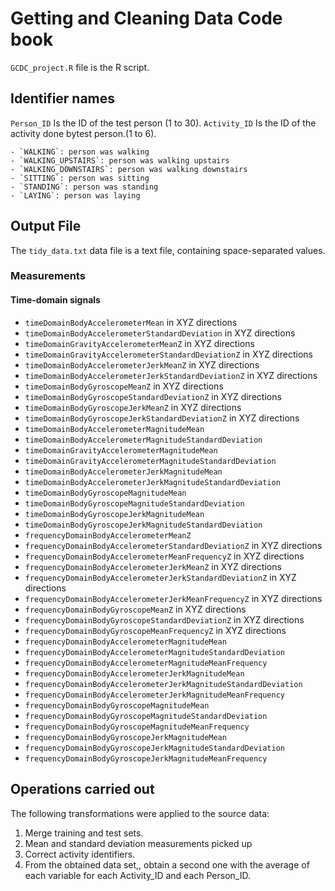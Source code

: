 # Getting and Cleaning Data Code book 

`GCDC_project.R` file is the R script.

## Identifier names <a name="Identifier names"></a>

`Person_ID`   Is the ID of the test person (1 to 30).
`Activity_ID` Is the ID of the activity done bytest person.(1 to 6).

	- `WALKING`: person was walking
	- `WALKING_UPSTAIRS`: person was walking upstairs
	- `WALKING_DOWNSTAIRS`: person was walking downstairs
	- `SITTING`: person was sitting
	- `STANDING`: person was standing
	- `LAYING`: person was laying

## Output File <a name="Output File"></a>

The `tidy_data.txt` data file is a text file, containing space-separated values.

### Measurements <a name="Measurements"></a>

#### Time-domain signals
- `timeDomainBodyAccelerometerMean` in XYZ directions
- `timeDomainBodyAccelerometerStandardDeviation` in XYZ directions
- `timeDomainGravityAccelerometerMeanZ` in XYZ directions
- `timeDomainGravityAccelerometerStandardDeviationZ` in XYZ directions
- `timeDomainBodyAccelerometerJerkMeanZ` in XYZ directions
- `timeDomainBodyAccelerometerJerkStandardDeviationZ` in XYZ directions
- `timeDomainBodyGyroscopeMeanZ` in XYZ directions
- `timeDomainBodyGyroscopeStandardDeviationZ` in XYZ directions
- `timeDomainBodyGyroscopeJerkMeanZ` in XYZ directions
- `timeDomainBodyGyroscopeJerkStandardDeviationZ` in XYZ directions
- `timeDomainBodyAccelerometerMagnitudeMean`
- `timeDomainBodyAccelerometerMagnitudeStandardDeviation`
- `timeDomainGravityAccelerometerMagnitudeMean`
- `timeDomainGravityAccelerometerMagnitudeStandardDeviation`
- `timeDomainBodyAccelerometerJerkMagnitudeMean`
- `timeDomainBodyAccelerometerJerkMagnitudeStandardDeviation`
- `timeDomainBodyGyroscopeMagnitudeMean`
- `timeDomainBodyGyroscopeMagnitudeStandardDeviation`
- `timeDomainBodyGyroscopeJerkMagnitudeMean`
- `timeDomainBodyGyroscopeJerkMagnitudeStandardDeviation`
- `frequencyDomainBodyAccelerometerMeanZ`
- `frequencyDomainBodyAccelerometerStandardDeviationZ` in XYZ directions
- `frequencyDomainBodyAccelerometerMeanFrequencyZ` in XYZ directions
- `frequencyDomainBodyAccelerometerJerkMeanZ` in XYZ directions
- `frequencyDomainBodyAccelerometerJerkStandardDeviationZ` in XYZ directions
- `frequencyDomainBodyAccelerometerJerkMeanFrequencyZ` in XYZ directions
- `frequencyDomainBodyGyroscopeMeanZ` in XYZ directions
- `frequencyDomainBodyGyroscopeStandardDeviationZ` in XYZ directions
- `frequencyDomainBodyGyroscopeMeanFrequencyZ` in XYZ directions
- `frequencyDomainBodyAccelerometerMagnitudeMean`
- `frequencyDomainBodyAccelerometerMagnitudeStandardDeviation`
- `frequencyDomainBodyAccelerometerMagnitudeMeanFrequency`
- `frequencyDomainBodyAccelerometerJerkMagnitudeMean`
- `frequencyDomainBodyAccelerometerJerkMagnitudeStandardDeviation`
- `frequencyDomainBodyAccelerometerJerkMagnitudeMeanFrequency`
- `frequencyDomainBodyGyroscopeMagnitudeMean`
- `frequencyDomainBodyGyroscopeMagnitudeStandardDeviation`
- `frequencyDomainBodyGyroscopeMagnitudeMeanFrequency`
- `frequencyDomainBodyGyroscopeJerkMagnitudeMean`
- `frequencyDomainBodyGyroscopeJerkMagnitudeStandardDeviation`
- `frequencyDomainBodyGyroscopeJerkMagnitudeMeanFrequency`

## Operations carried out <a name="Operations carried out"></a>
The following transformations were applied to the source data:

1. Merge training and test sets.
2. Mean and standard deviation measurements picked up
3. Correct activity identifiers.
4. From the obtained data set,, obtain a second one with the average of each variable for each Activity_ID and each Person_ID.